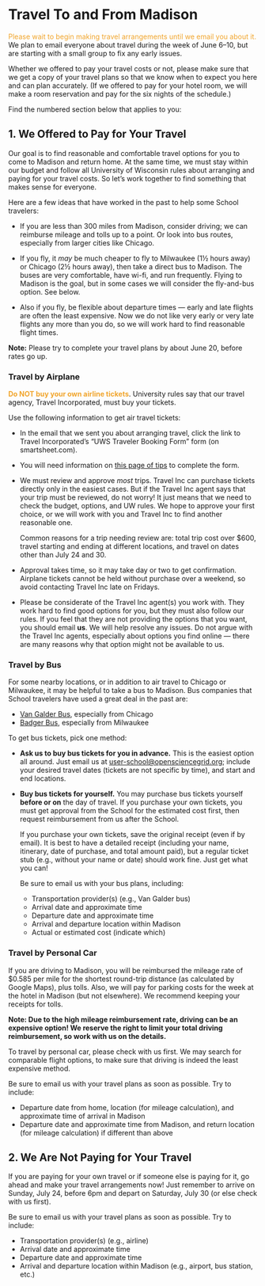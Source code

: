 # Travel To and From Madison

<span style="color: #F1A52C;">Please wait to begin making travel arrangements until we email you about it.</span>
We plan to email everyone about travel during the week of June 6&ndash;10,
but are starting with a small group to fix any early issues.

Whether we offered to pay your travel costs or not,
please make sure that we get a copy of your travel plans so that we know when to expect you here and can plan accurately.
(If we offered to pay for your hotel room, we will make a room reservation and pay for the six nights of the schedule.)

Find the numbered section below that applies to you:

## 1. We Offered to Pay for Your Travel

Our goal is to find reasonable and comfortable travel options for you to come to Madison and return home.
At the same time, we must stay within our budget and
follow all University of Wisconsin rules about arranging and paying for your travel costs.
So let&rsquo;s work together to find something that makes sense for everyone.

Here are a few ideas that have worked in the past to help some School travelers:

-   If you are less than 300 miles from Madison, consider driving;
    we can reimburse mileage and tolls up to a point.
    Or look into bus routes, especially from larger cities like Chicago.

-   If you fly, it *may* be much cheaper to fly to Milwaukee (1&frac12; hours away) or Chicago (2&frac12; hours away),
    then take a direct bus to Madison.
    The buses are very comfortable, have wi-fi, and run frequently.
    Flying to Madison is the goal, but in some cases we will consider the fly-and-bus option.
    See below.

-   Also if you fly, be flexible about departure times &mdash;
    early and late flights are often the least expensive.
    Now we do not like very early or very late flights any more than you do,
    so we will work hard to find reasonable flight times.

**Note:** Please try to complete your travel plans by about June 20, before rates go up.

### Travel by Airplane

<span style="color: #F1A52C; font-weight: bold;">Do NOT buy your own airline tickets</span>.
University rules say that our travel agency, Travel Incorporated, must buy your tickets.

Use the following information to get air travel tickets:

-   In the email that we sent you about arranging travel,
    click the link to Travel Incorporated&rsquo;s &ldquo;UWS Traveler Booking Form&rdquo; form
    (on smartsheet.com).

-   You will need information on [this page of tips](travel-form.md) to complete the form.

-   We must review and approve *most* trips.
    Travel Inc can purchase tickets directly only in the easiest cases.
    But if the Travel Inc agent says that your trip must be reviewed, do not worry!
    It just means that we need to check the budget, options, and UW rules.
    We hope to approve your first choice, or we will work with you and Travel Inc
    to find another reasonable one.

    Common reasons for a trip needing review are:
    total trip cost over $600,
    travel starting and ending at different locations,
    and travel on dates other than July 24 and 30.

-   Approval takes time, so it may take day or two to get confirmation.
    Airplane tickets cannot be held without purchase over a weekend,
    so avoid contacting Travel Inc late on Fridays.

-   Please be considerate of the Travel Inc agent(s) you work with.
    They work hard to find good options for you, but they must also follow our rules.
    If you feel that they are not providing the options that you want, you should email **us**.
    We will help resolve any issues.
    Do not argue with the Travel Inc agents, especially about options you find online&nbsp;&mdash;
    there are many reasons why that option might not be available to us.

### Travel by Bus

For some nearby locations,
or in addition to air travel to Chicago or Milwaukee,
it may be helpful to take a bus to Madison.
Bus companies that School travelers have used a great deal in the past are:

-   [Van Galder Bus](https://www.coachusa.com/airport-transportation/van-galder/bus-schedule),
    especially from Chicago
-   [Badger Bus](https://badgerbus.com/),
    especially from Milwaukee

To get bus tickets, pick one method:

-   **Ask us to buy bus tickets for you in advance.**
    This is the easiest option all around.
    Just email us at <user-school@opensciencegrid.org>;
    include your desired travel dates (tickets are not specific by time),
    and start and end locations.

-   **Buy bus tickets for yourself.**
    You may purchase bus tickets yourself **before or on** the day of travel.
    If you purchase your own tickets,
    you must get approval from the School for the estimated cost first,
    then request reimbursement from us after the School.

    If you purchase your own tickets,
    save the original receipt (even if by email).
    It is best to have a detailed receipt
    (including your name, itinerary, date of purchase, and total amount paid),
    but a regular ticket stub (e.g., without your name or date) should work fine.
    Just get what you can!

    Be sure to email us with your bus plans, including:

    -   Transportation provider(s) (e.g., Van Galder bus)
    -   Arrival date and approximate time
    -   Departure date and approximate time
    -   Arrival and departure location within Madison
    -   Actual or estimated cost (indicate which)

### Travel by Personal Car

If you are driving to Madison,
you will be reimbursed the mileage rate of $0.585 per mile
for the shortest round-trip distance (as calculated by Google Maps), plus tolls.
Also, we will pay for parking costs for the week at the hotel in Madison (but not elsewhere).
We recommend keeping your receipts for tolls.

**Note:
Due to the high mileage reimbursement rate, driving can be an expensive option!
We reserve the right to limit your total driving reimbursement,
so work with us on the details.**

To travel by personal car, please check with us first.
We may search for comparable flight options, to make sure that driving is indeed the least expensive method.

Be sure to email us with your travel plans as soon as possible.
Try to include:

-   Departure date from home, location (for mileage calculation), and approximate time of arrival in Madison
-   Departure date and approximate time from Madison, and return location (for mileage calculation) if different than above


## 2. We Are Not Paying for Your Travel

If you are paying for your own travel or if someone else is paying for it,
go ahead and make your travel arrangements now!
Just remember to arrive on Sunday, July 24, before 6pm and depart on Saturday, July 30
(or else check with us first).

Be sure to email us with your travel plans as soon as possible.
Try to include:

-   Transportation provider(s) (e.g., airline)
-   Arrival date and approximate time
-   Departure date and approximate time
-   Arrival and departure location within Madison (e.g., airport, bus station, etc.)
